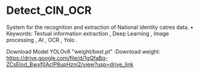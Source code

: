 # Detect_CIN_OCR
System for the recognition and extraction of National identity catres data. • Keywords: Textual information extraction , Deep Learning , Image processing  , AI , OCR  , Yolo .

Download Model YOLOv8 "weight/best.pt" :Download weight: https://drive.google.com/file/d/1gQfaBq-ZCsElod_Bwxf0AclP8upHzni2/view?usp=drive_link
